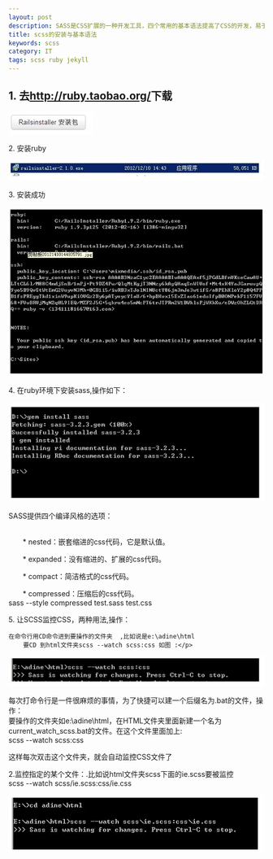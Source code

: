 ```yaml
---
layout: post
description: SASS是CSS扩展的一种开发工具，四个常用的基本语法提高了CSS的开发，易于维护。sass是用ruby语言开发的所以在安装sass前必须先安装ruby.
title: scss的安装与基本语法
keywords: scss
category: IT
tags: scss ruby jekyll 
---
```




<h2>1. 去<a href="#">http://ruby.taobao.org/</a>下载</h2>

<img src="/img/r1.jpg" />

<p>2. 安装ruby</p>

<img src="/img/r2.jpg" />

<p>3. 安装成功</p>

<img src="/img/r3.jpg" />

<p>4. 在ruby环境下安装sass,操作如下：</p>

<img src="/img/r4.jpg" />

<p>SASS提供四个编译风格的选项：<br><br>

　　* nested：嵌套缩进的css代码，它是默认值。<br>

　　* expanded：没有缩进的、扩展的css代码。<br>

　　* compact：简洁格式的css代码。<br>

　　* compressed：压缩后的css代码。<br>
	sass --style compressed test.sass test.css</p>



<p>5. 让SCSS监控CSS，两种用法,操作：<br>

	在命令行用CD命令进到要操作的文件夹  ,比如说是e:\adine\html
        要CD 到html文件夹scss --watch scss:css 如图 :</p>

<img src="/img/r5.jpg" />

<p>每次打命令行是一件很麻烦的事情，为了快捷可以建一个后缀名为.bat的文件，操作：<br>
    要操作的文件夹如e:\adine\html，在HTML文件夹里面新建一个名为current_watch_scss.bat的文件。在这个文件里面加上:<br>
    scss --watch scss:css <br>
 
这样每次双击这个文件夹，就会自动监控CSS文件了 </p>

<p>2.监控指定的某个文件：.比如说html文件夹scss下面的ie.scss要被监控<br>
scss --watch scss/ie.scss:css/ie.css </p>
<img src="/img/r6.jpg" />














